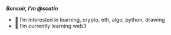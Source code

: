 ***Bonsoir, I’m @scatin***
- 👀 I’m interested in learning, crypto, eth, algo, python, drawing 
- 🌱 I’m currently learning web3

<!---
scatin/scatin is a ✨ special ✨ repository because its `README.md` (this file) appears on your GitHub profile.
You can click the Preview link to take a look at your changes.
--->
